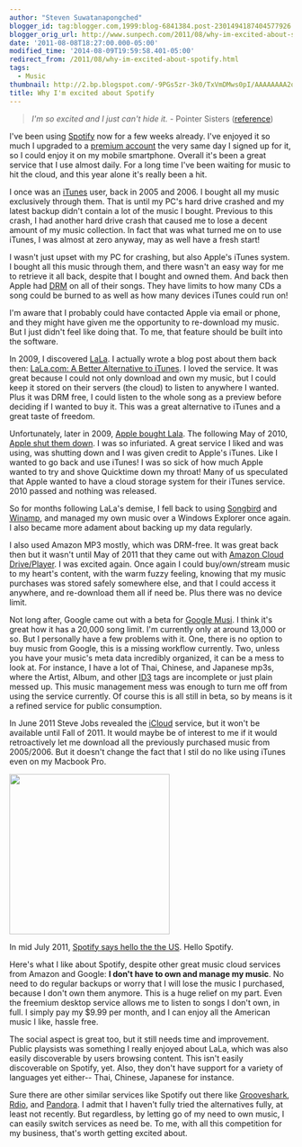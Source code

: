```yaml
---
author: "Steven Suwatanapongched"
blogger_id: tag:blogger.com,1999:blog-6841384.post-2301494187404577926
blogger_orig_url: http://www.sunpech.com/2011/08/why-im-excited-about-spotify.html
date: '2011-08-08T18:27:00.000-05:00'
modified_time: '2014-08-09T19:59:58.401-05:00'
redirect_from: /2011/08/why-im-excited-about-spotify.html
tags:
  - Music
thumbnail: http://2.bp.blogspot.com/-9PGs5zr-3k0/TxVmDMws0pI/AAAAAAAA2o0/ByIR-2Y4ymA/s600/music_logos.png
title: Why I'm excited about Spotify
---
```



<blockquote class="tr_bq"><em>I'm so excited and I just can't hide it.</em> - Pointer Sisters (<a href="http://en.wikipedia.org/wiki/I'm_So_Excited">reference</a>) </blockquote>

I've been using <a href="http://www.spotify.com/">Spotify</a> now for a few weeks already. I've enjoyed it so much I upgraded to a <a href="http://www.spotify.com/us/get-spotify/premium/">premium account</a> the very same day I signed up for it, so I could enjoy it on my mobile smartphone. Overall it's been a great service that I use almost daily. For a long time I've been waiting for music to hit the cloud, and this year alone it's really been a hit.

I once was an <a href="http://www.apple.com/itunes/">iTunes</a> user, back in 2005 and 2006. I bought all my music exclusively through them. That is until my PC's hard drive crashed and my latest backup didn't contain a lot of the music I bought. Previous to this crash, I had another hard drive crash that caused me to lose a decent amount of my music collection. In fact that was what turned me on to use iTunes, I was almost at zero anyway, may as well have a fresh start!

I wasn't just upset with my PC for crashing, but also Apple's iTunes system. I bought all this music through them, and there wasn't an easy way for me to retrieve it all back, despite that I bought and owned them. And back then Apple had <a href="http://en.wikipedia.org/wiki/Digital_rights_management">DRM</a> on all of their songs. They have limits to how many CDs a song could be burned to as well as how many devices iTunes could run on!

I'm aware that I probably could have contacted Apple via email or phone, and they might have given me the opportunity to re-download my music. But I just didn't feel like doing that. To me, that feature should be built into the software.

In 2009, I discovered <a href="http://en.wikipedia.org/wiki/Lala_(website)">LaLa</a>. I actually wrote a blog post about them back then: <a href="/2009/05/lala-better-alternative-to-itunes">LaLa.com: A Better Alternative to iTunes</a>. I loved the service. It was great because I could not only download and own my music, but I could keep it stored on their servers (the cloud) to listen to anywhere I wanted. Plus it was DRM free, I could listen to the whole song as a preview before deciding if I wanted to buy it. This was a great alternative to iTunes and a great taste of freedom.

Unfortunately, later in 2009, <a href="http://allthingsd.com/20091204/confirmed-apple-in-talks-to-buy-music-service-lala-com/">Apple bought Lala</a>. The following May of 2010, <a href="http://20somethingfinance.com/lala-shut-down-by-apple/">Apple shut them down</a>. I was so infuriated. A great service I liked and was using, was shutting down and I was given credit to Apple's iTunes. Like I wanted to go back and use iTunes! I was so sick of how much Apple wanted to try and shove Quicktime down my throat! Many of us speculated that Apple wanted to have a cloud storage system for their iTunes service. 2010 passed and nothing was released.

So for months following LaLa's demise, I fell back to using <a href="http://getsongbird.com/">Songbird</a> and <a href="http://www.winamp.com/">Winamp</a>, and managed my own music over a Windows Explorer once again. I also became more adament about backing up my data regularly.

I also used Amazon MP3 mostly, which was DRM-free. It was great back then but it wasn't until May of 2011 that they came out with <a href="http://en.wikipedia.org/wiki/Amazon_Cloud_Drive">Amazon Cloud Drive/Player</a>. I was excited again. Once again I could buy/own/stream music to my heart's content, with the warm fuzzy feeling, knowing that my music purchases was stored safely somewhere else, and that I could access it anywhere, and re-download them all if need be. Plus there was no device limit.

Not long after, Google came out with a beta for <a href="http://music.google.com/">Google Musi</a>. I think it's great how it has a 20,000 song limit. I'm currently only at around 13,000 or so. But I personally have a few problems with it. One, there is no option to buy music from Google, this is a missing workflow currently. Two, unless you have your music's meta data incredibly organized, it can be a mess to look at. For instance, I have a lot of Thai, Chinese, and Japanese mp3s, where the Artist, Album, and other <a href="http://en.wikipedia.org/wiki/ID3">ID3</a> tags are incomplete or just plain messed up. This music management mess was enough to turn me off from using the service currently. Of course this is all still in beta, so by means is it a refined service for public consumption.

In June 2011 Steve Jobs revealed the <a href="http://www.apple.com/icloud/">iCloud</a> service, but it won't be available until Fall of 2011. It would maybe be of interest to me if it would retroactively let me download all the previously purchased music from 2005/2006. But it doesn't change the fact that I stil do no like using iTunes even on my Macbook Pro.

<img   border="0" src="http://2.bp.blogspot.com/-9PGs5zr-3k0/TxVmDMws0pI/AAAAAAAA2o0/ByIR-2Y4ymA/s320/music_logos.png" alt="" height="285"  />
  
In mid July 2011, <a href="http://www.spotify.com/us/blog/archives/2011/07/14/hello-america-spotify-here/">Spotify says hello the the US</a>. Hello Spotify.

Here's what I like about Spotify, despite other great music cloud services from Amazon and Google: <strong>I don't have to own and manage my music</strong>. No need to do regular backups or worry that I will lose the music I purchased, because I don't own them anymore. This is a huge relief on my part. Even the freemium desktop service allows me to listen to songs I don't own, in full. I simply pay my $9.99 per month, and I can enjoy all the American music I like, hassle free.

The social aspect is great too, but it still needs time and improvement. Public playsists was something I really enjoyed about LaLa, which was also easily discoverable by users browsing content. This isn't easily discoverable on Spotify, yet. Also, they don't have support for a variety of languages yet either-- Thai, Chinese, Japanese for instance.

Sure there are other similar services like Spotify out there like <a href="http://grooveshark.com/">Grooveshark</a>, <a href="http://www.rdio.com/">Rdio</a>, and <a href="http://www.pandora.com/">Pandora</a>. I admit that I haven't fully tried the alternatives fully, at least not recently. But regardless, by letting go of my need to own music, I can easily switch services as need be. To me, with all this competition for my business, that's worth getting excited about.
